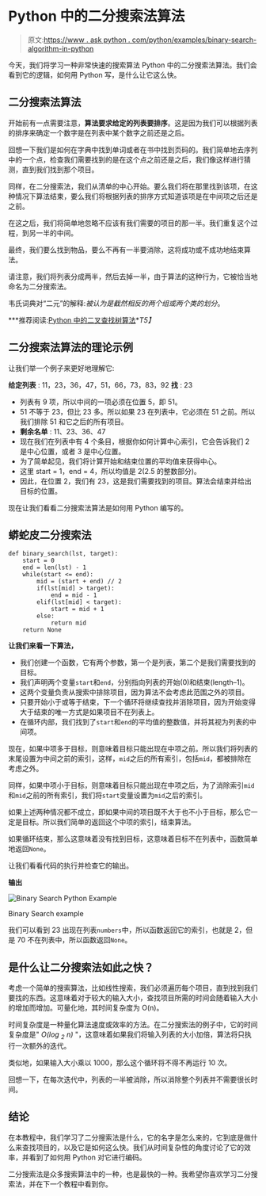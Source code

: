 # Python 中的二分搜索法算法

> 原文:[https://www . ask python . com/python/examples/binary-search-algorithm-in-python](https://www.askpython.com/python/examples/binary-search-algorithm-in-python)

今天，我们将学习一种非常快速的搜索算法 Python 中的二分搜索法算法。我们会看到它的逻辑，如何用 Python 写，是什么让它这么快。

## 二分搜索法算法

开始前有一点需要注意，**算法要求给定的列表要排序**。这是因为我们可以根据列表的排序来确定一个数字是在列表中某个数字之前还是之后。

回想一下我们是如何在字典中找到单词或者在书中找到页码的。我们简单地去序列中的一个点，检查我们需要找到的是在这个点之前还是之后，我们像这样进行猜测，直到我们找到那个项目。

同样，在二分搜索法，我们从清单的中心开始。要么我们将在那里找到该项，在这种情况下算法结束，要么我们将根据列表的排序方式知道该项是在中间项之后还是之前。

在这之后，我们将简单地忽略不应该有我们需要的项目的那一半。我们重复这个过程，到另一半的中间。

最终，我们要么找到物品，要么不再有一半要消除，这将成功或不成功地结束算法。

请注意，我们将列表分成两半，然后去掉一半，由于算法的这种行为，它被恰当地命名为二分搜索法。

韦氏词典对“二元”的解释:*被认为是截然相反的两个组或两个类的划分*。

***推荐阅读:[Python 中的二叉查找树算法](https://www.askpython.com/python/examples/binary-search-tree)**T5】*

## 二分搜索法算法的理论示例

让我们举一个例子来更好地理解它:

**给定列表** : 11，23，36，47，51，66，73，83，92
**找** : 23

*   列表有 9 项，所以中间的一项必须在位置 5，即 51。
*   51 不等于 23，但比 23 多。所以如果 23 在列表中，它必须在 51 之前。所以我们排除 51 和它之后的所有项目。
*   **剩余名单** : 11、23、36、47
*   现在我们在列表中有 4 个条目，根据你如何计算中心索引，它会告诉我们 2 是中心位置，或者 3 是中心位置。
*   为了简单起见，我们将计算开始和结束位置的平均值来获得中心。
*   这里 start = 1，end = 4，所以均值是 2(2.5 的整数部分)。
*   因此，在位置 2，我们有 23，这是我们需要找到的项目。算法会结束并给出目标的位置。

现在让我们看看二分搜索法算法是如何用 Python 编写的。

## 蟒蛇皮二分搜索法

```
def binary_search(lst, target):
    start = 0
    end = len(lst) - 1
    while(start <= end):
        mid = (start + end) // 2
        if(lst[mid] > target):
            end = mid - 1
        elif(lst[mid] < target):
            start = mid + 1
        else:
            return mid
    return None

```

**让我们来看一下算法，**

*   我们创建一个函数，它有两个参数，第一个是列表，第二个是我们需要找到的目标。
*   我们声明两个变量`start`和`end`，分别指向列表的开始(0)和结束(length–1)。
*   这两个变量负责从搜索中排除项目，因为算法不会考虑此范围之外的项目。
*   只要开始小于或等于结束，下一个循环将继续查找并消除项目，因为开始变得大于结束的唯一方式是如果项目不在列表上。
*   在循环内部，我们找到了`start`和`end`的平均值的整数值，并将其视为列表的中间项。

现在，如果中项多于目标，则意味着目标只能出现在中项之前。所以我们将列表的末尾设置为中间之前的索引，这样，`mid`之后的所有索引，包括`mid`，都被排除在考虑之外。

同样，如果中项小于目标，则意味着目标只能出现在中项之后，为了消除索引`mid`和`mid`之前的所有索引，我们将`start`变量设置为`mid`之后的索引。

如果上述两种情况都不成立，即如果中间的项目既不大于也不小于目标，那么它一定是目标。所以我们简单的返回这个中项的索引，结束算法。

如果循环结束，那么这意味着没有找到目标，这意味着目标不在列表中，函数简单地返回`None`。

让我们看看代码的执行并检查它的输出。

**输出**

![Binary Search Python Example](../Images/155707db5d0b4641e085c715639a9122.png)

Binary Search example

我们可以看到 23 出现在列表`numbers`中，所以函数返回它的索引，也就是 2，但是 70 不在列表中，所以函数返回`None`。

## 是什么让二分搜索法如此之快？

考虑一个简单的搜索算法，比如线性搜索，我们必须遍历每个项目，直到找到我们要找的东西。这意味着对于较大的输入大小，查找项目所需的时间会随着输入大小的增加而增加。可量化地，其时间复杂度为 O(n)。

时间复杂度是一种量化算法速度或效率的方法。在二分搜索法的例子中，它的时间复杂度是" *O(log <sub>2</sub> n)* "，这意味着如果我们将输入列表的大小加倍，算法将只执行一次额外的迭代。

类似地，如果输入大小乘以 1000，那么这个循环将不得不再运行 10 次。

回想一下，在每次迭代中，列表的一半被消除，所以消除整个列表并不需要很长时间。

## 结论

在本教程中，我们学习了二分搜索法是什么，它的名字是怎么来的，它到底是做什么来查找项目的，以及它是如何这么快。我们从时间复杂性的角度讨论了它的效率，并看到了如何用 Python 对它进行编码。

二分搜索法是众多搜索算法中的一种，也是最快的一种。我希望你喜欢学习二分搜索法，并在下一个教程中看到你。